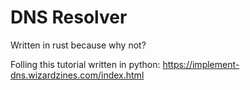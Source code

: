 # DNS Resolver

Written in rust because why not?

Folling this tutorial written in python: https://implement-dns.wizardzines.com/index.html

